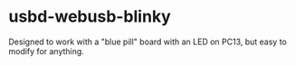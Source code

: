 # usbd-webusb-blinky

Designed to work with a "blue pill" board with an LED on PC13, but easy to modify for anything.